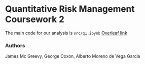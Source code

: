 # Quantitative Risk Management Coursework 2

The main code for our analysis is `src/q1.ipynb`
[Overleaf link](https://www.overleaf.com/3731985599gsjpjbfsqrhh)


### Authors
James Mc Greevy, George Coxon, Alberto Moreno de Vega Garcia